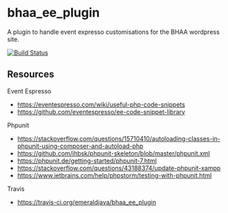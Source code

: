 # bhaa_ee_plugin

A plugin to handle event expresso customisations for the BHAA wordpress site.

[![Build Status](https://travis-ci.org/emeraldjava/bhaa_ee_plugin.svg?branch=master)](https://travis-ci.org/emeraldjava/bhaa_ee_plugin)

## Resources

Event Espresso

- https://eventespresso.com/wiki/useful-php-code-snippets
- https://github.com/eventespresso/ee-code-snippet-library

Phpunit

- https://stackoverflow.com/questions/15710410/autoloading-classes-in-phpunit-using-composer-and-autoload-php
- https://github.com/jhbsk/phpunit-skeleton/blob/master/phpunit.xml
- https://phpunit.de/getting-started/phpunit-7.html
- https://stackoverflow.com/questions/43188374/update-phpunit-xampp
- https://www.jetbrains.com/help/phpstorm/testing-with-phpunit.html

Travis
 
- https://travis-ci.org/emeraldjava/bhaa_ee_plugin